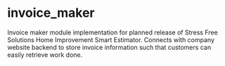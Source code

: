 # invoice_maker


Invoice maker module implementation for planned release of Stress Free Solutions Home Improvement Smart Estimator. Connects with company website backend to store invoice information such that customers can easily retrieve work done.

